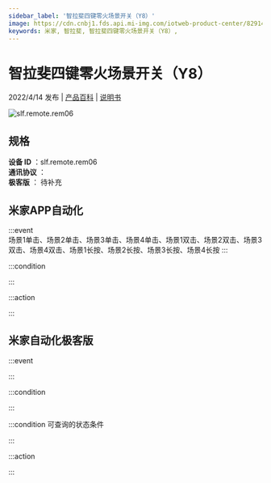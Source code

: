 ```yaml
---
sidebar_label: '智拉斐四键零火场景开关（Y8）'
image: https://cdn.cnbj1.fds.api.mi-img.com/iotweb-product-center/8291472705595da1a4bbf29a10b48de1_1648195132096.png?GalaxyAccessKeyId=AKVGLQWBOVIRQ3XLEW&Expires=9223372036854775807&Signature=txhQijA4buWpWRHusMF8duXa64Y=
keywords: 米家, 智拉斐, 智拉斐四键零火场景开关（Y8）, 
---
```

# 智拉斐四键零火场景开关（Y8）

2022/4/14 发布 | [产品百科](https://home.mi.com/webapp/content/baike/product/index.html?model=slf.remote.rem06/) | [说明书](https://home.mi.com/views/introduction.html?model=slf.remote.rem06&region=cn)

![slf.remote.rem06](https://cdn.cnbj1.fds.api.mi-img.com/iotweb-product-center/8291472705595da1a4bbf29a10b48de1_1648195132096.png?GalaxyAccessKeyId=AKVGLQWBOVIRQ3XLEW&Expires=9223372036854775807&Signature=txhQijA4buWpWRHusMF8duXa64Y=)

## 规格  
> 
**设备 ID** ：slf.remote.rem06  
**通讯协议** ：  
**极客版**  ： 待补充 


## 米家APP自动化  

:::event  
场景1单击、场景2单击、场景3单击、场景4单击、场景1双击、场景2双击、场景3双击、场景4双击、场景1长按、场景2长按、场景3长按、场景4长按
:::

:::condition  

:::

:::action   

:::

## 米家自动化极客版  

:::event  

:::

:::condition  

:::

:::condition 可查询的状态条件  

:::

:::action  

:::

        
